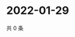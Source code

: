 # 2022-01-29

共 0 条

<!-- BEGIN WEIBO -->
<!-- 最后更新时间 Sat Jan 29 2022 07:09:03 GMT+0800 (China Standard Time) -->

<!-- END WEIBO -->
